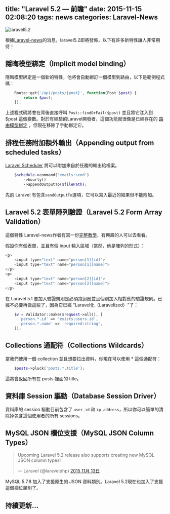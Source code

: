 title: "Laravel 5.2 — 前瞻"
date: 2015-11-15 02:08:20
tags: news
categories: Laravel-News
---

![laravel5.2](http://i.imgur.com/RxpYi6j.png)

根據[Laravel-news](https://laravel-news.com/2015/11/laravel-5-2-a-look-at-whats-coming/)的消息，laravel5.2即將發佈，以下有許多新特性讓人非常期待！

<!-- more -->

## 隱晦模型綁定（Implicit model binding）

隱晦模型綁定是一個新的特性，他將會自動綁訂一個模型到路由，以下是範例程式碼：

``` php
    Route::get('/api/posts/{post}', function(Post $post) {
        return $post;
    });
```

上述程式碼將會在背後直接呼叫 `Post::findOrFail($post)` 並且將它注入到 $post 這個變數。對於有經驗的Laravel開發者，這個功能就很像是已經存在的 [路由模型綁定](http://laravel.com/docs/5.1/routing#route-model-binding) ，但現在移除了手動綁定它。

## 排程任務附加額外輸出（Appending output from scheduled tasks）

[Laravel Scheduler](https://laravel-news.com/2014/11/laravel-5-scheduler/) 將可以附加來自於任務的輸出給檔案。

``` php
    $schedule->command('emails:send')
        ->hourly()
        ->appendOutputTo($filePath);
```

先前 Laravel 有包含`sendOutputTo`選項，它可以寫入最近的結果但不能附加。

## Laravel 5.2 表單陣列驗證（Laravel 5.2 Form Array Validation）

這個特性 Laravel-news作者有寫一份[完整教學](http://ericlbarnes.com/laravel-array-validation/)，有興趣的人可以去看看。

假設你有個表單，並且有個 input 輸入區域（當然，他是陣列的形式）：

``` php
<p>
    <input type="text" name="person[1][id]">
    <input type="text" name="person[1][name]">
</p>
<p>
    <input type="text" name="person[2][id]">
    <input type="text" name="person[2][name]">
</p>
```

在 Laravel 5.1 要加入驗證規則是必須跑迴圈並且個別加入相對應的驗證規則。已經不必要再做這些了，因為它已經 "Laravel化（Laravelized）"了：

``` php
    $v = Validator::make($request->all(), [
      'person.*.id' => 'exists:users.id',
      'person.*.name' => 'required:string',
    ]);
```

## Collections 通配符（Collections Wildcards）

當我們使用一個 collection 並且想要拉出資料，你現在可以使用 * 這個通配符：

``` php
    $posts->pluck('posts.*.title');
```

這將會返回所有在 posts 裡面的 title。

## 資料庫 Session 驅動（Database Session Driver）

資料庫的 session 驅動目前包含了 `user_id` 和
`ip_address`，所以你可以簡單的清除掉包含這個使用者的所有 sessions。

## MySQL JSON 欄位支援（MySQL JSON Column Types）
<blockquote class="twitter-tweet" lang="zh-tw"><p lang="en" dir="ltr">Upcoming Laravel 5.2 release also supports creating new MySQL JSON column types!</p>&mdash; Laravel (@laravelphp) <a href="https://twitter.com/laravelphp/status/665182225206542336">2015 11月 13日</a></blockquote>
<script async src="//platform.twitter.com/widgets.js" charset="utf-8"></script>
MySQL 5.7.8 加入了支援原生的 JSON 資料類別。Laravel 5.2現在也加入了支援這個欄位類別了。

## 持續更新...